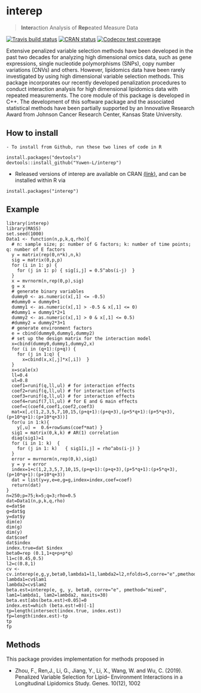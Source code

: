 
<!-- README.md is generated from README.Rmd. Please edit that file -->

# interep

> **Inter**action Analysis of **Rep**eated Measure Data

<!-- badges: start -->

<!-- [![CRAN](https://www.r-pkg.org/badges/version/interep)](https://cran.r-project.org/package=interep) -->

<!-- [![CRAN RStudio mirror downloads](http://cranlogs.r-pkg.org/badges/interep)](http://www.r-pkg.org/pkg/interep) -->

[![Travis build
status](https://travis-ci.org/feizhoustat/interep.svg?branch=master)](https://travis-ci.org/feizhoustat/interep)
[![CRAN
status](https://www.r-pkg.org/badges/version/interep)](https://CRAN.R-project.org/package=interep)
[![Codecov test
coverage](https://codecov.io/gh/feizhoustat/interep/branch/master/graph/badge.svg)](https://codecov.io/gh/feizhoustat/interep?branch=master)
<!-- badges: end -->

Extensive penalized variable selection methods have been developed in the past two decades for analyzing high dimensional omics data, such as gene expressions, single nucleotide polymorphisms (SNPs), copy number variations (CNVs) and others. However, lipidomics data have been rarely investigated by using high dimensional variable selection methods. This package incorporates our recently developed penalization procedures to conduct interaction analysis for high dimensional lipidomics data with repeated measurements. The core module of this package is developed in C++. The development of this software package and the associated statistical methods have been partially supported by an Innovative Research Award from Johnson Cancer Research Center, Kansas State University.

## How to install
    - To install from Github, run these two lines of code in R

<!-- end list -->

    install.packages("devtools")
    devtools::install_github("Yuwen-L/interep")
    
  - Released versions of interep are available on CRAN
    [(link)](https://cran.r-project.org/package=interep), and can be
    installed within R via

<!-- end list -->

    install.packages("interep")

## Example

    library(interep)
    library(MASS)
    set.seed(1000)
    Data1 <- function(n,p,k,q,rho){
      # n: sample size; p: number of G factors; k: number of time points; q: number of E factors
      y = matrix(rep(0,n*k),n,k)  
      sig = matrix(0,p,p)  
      for (i in 1: p) {
        for (j in 1: p) { sig[i,j] = 0.5^abs(i-j)  }          
      }
      x = mvrnorm(n,rep(0,p),sig)
      g = x
      # generate binary variables
      dummy0 <- as.numeric(x[,1] <= -0.5)
      #dummy0 = dummy0+1
      dummy1 <- as.numeric(x[,1] > -0.5 & x[,1] <= 0)
      #dummy1 = dummy1*2+1
      dummy2 <- as.numeric(x[,1] > 0 & x[,1] <= 0.5)
      #dummy2 = dummy2*3+1
      # generate environment factors 
      e = cbind(dummy0,dummy1,dummy2)
      # set up the design matrix for the interaction model
      x=cbind(dummy0,dummy1,dummy2,x)
      for (i in (q+1):(p+q)) {
        for (j in 1:q) {
          x=cbind(x,x[,j]*x[,i])  }
      }
      x=scale(x)
      ll=0.4
      ul=0.8
      coef1=runif(q,ll,ul) # for interaction effects
      coef2=runif(q,ll,ul) # for interaction effects
      coef3=runif(q,ll,ul) # for interaction effects
      coef4=runif(7,ll,ul) # for E and G main effects
      coef=c(coef4,coef1,coef2,coef3)
      mat=x[,c(1,2,3,5,7,10,15,(p+q+1):(p+q+3),(p+5*q+1):(p+5*q+3),(p+10*q+1):(p+10*q+3))]
      for(u in 1:k){
        y[,u] =  0.6+rowSums(coef*mat) }
      sig1 = matrix(0,k,k) # AR(1) correlation
      diag(sig1)=1
      for (i in 1: k)  {
        for (j in 1: k)   { sig1[i,j] = rho^abs(i-j) }    
      }
      error = mvrnorm(n,rep(0,k),sig1)  
      y = y + error  
      index=1+c(1,2,3,5,7,10,15,(p+q+1):(p+q+3),(p+5*q+1):(p+5*q+3),(p+10*q+1):(p+10*q+3))
      dat = list(y=y,e=e,g=g,index=index,coef=coef)
      return(dat)    
    }
    n=250;p=75;k=5;q=3;rho=0.5
    dat=Data1(n,p,k,q,rho)
    e=dat$e
    g=dat$g
    y=dat$y
    dim(e)
    dim(g)
    dim(y)
    dat$coef
    dat$index
    index.true=dat $index
    beta0=rep (0.1,1+q+p+p*q)
    l1=c(0.45,0.5)
    l2=c(0.8,1)
    cv <- cv.interep(e,g,y,beta0,lambda1=l1,lambda2=l2,nfolds=5,corre="e",pmethod="mixed",maxits=30)
    lambda1=cv$lam1
    lambda2=cv$lam2
    beta.est=interep(e, g, y, beta0, corre="e", pmethod="mixed", lam1=lambda1, lam2=lambda2, maxits=30)
    beta.est[abs(beta.est)<0.05]=0
    index.est=which (beta.est!=0)[-1]
    tp=length(intersect(index.true, index.est))
    fp=length(index.est)-tp
    tp
    fp



## Methods

This package provides implementation for methods proposed in

  - Zhou, F., Ren,J., Li, G., Jiang, Y., Li, X., Wang, W. and Wu, C. (2019). Penalized Variable Selection for Lipid–        Environment Interactions in a Longitudinal Lipidomics Study. Genes. 10(12), 1002
